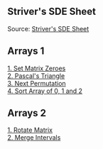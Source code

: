 ## Striver's SDE Sheet

Source: [Striver's SDE Sheet](https://takeuforward.org/interviews/strivers-sde-sheet-top-coding-interview-problems/)

## Arrays 1

[1. Set Matrix Zeroes](./sde-sheet/arrays/set_matrix_zeroes.md) \
[2. Pascal's Triangle](./sde-sheet/arrays/pascal_triangle.md) \
[3. Next Permutation](./sde-sheet/arrays/next_permutation.md) \
[4. Sort Array of 0, 1 and 2](./sde-sheet/arrays/sort_zero_ones_twos.md)

## Arrays 2
[1. Rotate Matrix](./sde-sheet/arrays2/rotate_matrix.md) \
[2. Merge Intervals](./sde-sheet/arrays2/merge_overlapping_intervals.md)